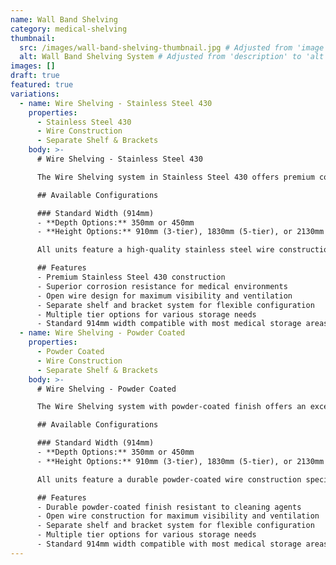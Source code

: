 ```yaml
---
name: Wall Band Shelving
category: medical-shelving
thumbnail:
  src: /images/wall-band-shelving-thumbnail.jpg # Adjusted from 'image' to 'src'
  alt: Wall Band Shelving System # Adjusted from 'description' to 'alt'
images: []
draft: true
featured: true
variations:
  - name: Wire Shelving - Stainless Steel 430
    properties:
      - Stainless Steel 430
      - Wire Construction
      - Separate Shelf & Brackets
    body: >-
      # Wire Shelving - Stainless Steel 430

      The Wire Shelving system in Stainless Steel 430 offers premium corrosion resistance combined with the benefits of open wire construction for maximum visibility and air circulation in demanding medical environments.

      ## Available Configurations

      ### Standard Width (914mm)
      - **Depth Options:** 350mm or 450mm
      - **Height Options:** 910mm (3-tier), 1830mm (5-tier), or 2130mm (7-tier)

      All units feature a high-quality stainless steel wire construction that meets strict medical environment requirements, with excellent resistance to cleaning agents and disinfectants. The separate shelf and bracket design allows for easy adjustment and reconfiguration.

      ## Features
      - Premium Stainless Steel 430 construction
      - Superior corrosion resistance for medical environments
      - Open wire design for maximum visibility and ventilation
      - Separate shelf and bracket system for flexible configuration
      - Multiple tier options for various storage needs
      - Standard 914mm width compatible with most medical storage areas
  - name: Wire Shelving - Powder Coated
    properties:
      - Powder Coated
      - Wire Construction
      - Separate Shelf & Brackets
    body: >-
      # Wire Shelving - Powder Coated

      The Wire Shelving system with powder-coated finish offers an excellent solution for medical storage with maximum visibility and air circulation. The open wire construction prevents dust accumulation while allowing easy inspection of stored items.

      ## Available Configurations

      ### Standard Width (914mm)
      - **Depth Options:** 350mm or 450mm
      - **Height Options:** 910mm (3-tier), 1830mm (5-tier), or 2130mm (7-tier)

      All units feature a durable powder-coated wire construction specifically designed for medical environments. The separate shelf and bracket design allows for easy adjustment and reconfiguration as storage needs change.

      ## Features
      - Durable powder-coated finish resistant to cleaning agents
      - Open wire construction for maximum visibility and ventilation
      - Separate shelf and bracket system for flexible configuration
      - Multiple tier options for various storage needs
      - Standard 914mm width compatible with most medical storage areas
---
```

